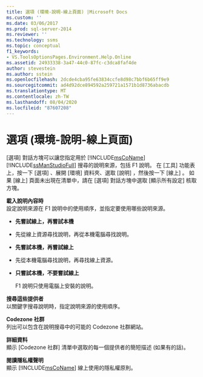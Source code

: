 ```yaml
---
title: 選項 (環境-說明-線上頁面) |Microsoft Docs
ms.custom: ''
ms.date: 03/06/2017
ms.prod: sql-server-2014
ms.reviewer: ''
ms.technology: ssms
ms.topic: conceptual
f1_keywords:
- VS.ToolsOptionsPages.Environment.Help.Online
ms.assetid: 24933338-3a47-44c0-87fc-c3dca8faf4de
author: stevestein
ms.author: sstein
ms.openlocfilehash: 2dcde4cba95fe63834ccfe8d98c7bbf6b65ff9e9
ms.sourcegitcommit: ad4d92dce894592a259721a1571b1d8736abacdb
ms.translationtype: MT
ms.contentlocale: zh-TW
ms.lasthandoff: 08/04/2020
ms.locfileid: "87607208"
---
```

# <a name="options-environment-help-online-page"></a>選項 (環境-說明-線上頁面) 
  [選項]  對話方塊可以讓您指定用於 [!INCLUDE[msCoName](../../includes/msconame-md.md)] [!INCLUDE[ssManStudioFull](../../includes/ssmanstudiofull-md.md)] 搜尋的說明來源，包括 F1 說明。 在 [工具]  功能表上，按一下 [選項]  、展開 [環境]  資料夾、選取 [說明]  ，然後按一下 [線上]  。 如果 [線上]  頁面未出現在清單中，請在 [選項]  對話方塊中選取 [顯示所有設定]  核取方塊。  
  
 **載入說明內容時**  
 設定說明來源在 F1 說明中的使用順序，並指定要使用哪些說明來源。  
  
-   **先嘗試線上，再嘗試本機**  
  
-   先從線上資源尋找說明，再從本機電腦尋找說明。  
  
-   **先嘗試本機，再嘗試線上**  
  
-   先從本機電腦尋找說明，再尋找線上資源。  
  
-   **只嘗試本機，不要嘗試線上**  
  
     F1 說明只使用電腦上安裝的說明。  
  
 **搜尋這些提供者**  
 以關鍵字搜尋說明時，指定說明來源的使用順序。  
  
 **Codezone 社群**  
 列出可以包含在說明搜尋中的可能的 Codezone 社群網站。  
  
 **詳細資料**  
 顯示 [Codezone 社群]  清單中選取的每一個提供者的簡短描述 (如果有的話)。  
  
 **閱讀隱私權聲明**  
 顯示 [!INCLUDE[msCoName](../../includes/msconame-md.md)] 線上使用的隱私權原則。  
  
  
